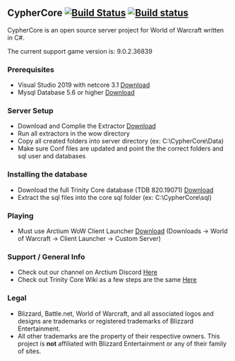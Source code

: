 ## CypherCore [![Build Status](https://travis-ci.org/CypherCore/CypherCore.svg?branch=master)](https://travis-ci.org/CypherCore/CypherCore) [![Build status](https://ci.appveyor.com/api/projects/status/ge4hjp1h1d28q25j?svg=true)](https://ci.appveyor.com/project/hondacrx/cyphercore)

CypherCore is an open source server project for World of Warcraft written in C#.

The current support game version is: 9.0.2.36839

### Prerequisites
* Visual Studio 2019 with netcore 3.1 [Download](https://www.visualstudio.com/downloads/)
* Mysql Database 5.6 or higher [Download](https://dev.mysql.com/downloads/mysql/)

### Server Setup
* Download and Complie the Extractor [Download](https://github.com/CypherCore/Tools)
* Run all extractors in the wow directory
* Copy all created folders into server directory (ex: C:\CypherCore\Data)
* Make sure Conf files are updated and point the the correct folders and sql user and databases

### Installing the database
* Download the full Trinity Core database (TDB 820.19071) [Download](https://github.com/TrinityCore/TrinityCore/releases)
* Extract the sql files into the core sql folder (ex: C:\CypherCore\sql)

### Playing
* Must use Arctium WoW Client Launcher [Download](https://arctium.io) (Downloads -> World of Warcraft -> Client Launcher -> Custom Server)

### Support / General Info
* Check out our channel on Arctium Discord [Here](https://discord.gg/Hac3qn6)
* Check out Trinity Core Wiki as a few steps are the same [Here](https://trinitycore.atlassian.net/wiki/spaces/tc/pages/2130077/Installation+Guide)

### Legal
* Blizzard, Battle.net, World of Warcraft, and all associated logos and designs are trademarks or registered trademarks of Blizzard Entertainment.
* All other trademarks are the property of their respective owners. This project is **not** affiliated with Blizzard Entertainment or any of their family of sites.
